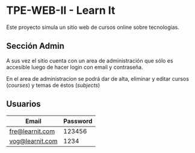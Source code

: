 # TPE-WEB-II - Learn It 

Este proyecto simula un sitio web de cursos online sobre tecnologías.

## Sección Admin
A sus vez el sitio cuenta con un area de administración que sólo es accesible luego de hacer login con email y contraseña.

En el area de administracion se podrá dar de alta, eliminar y editar cursos (_courses_) y temas de éstos (_subjects_)

## Usuarios

| Email           | Password |
|-----------------|----------|
| fre@learnit.com | 123456   |
| vog@learnit.com | 1234     |